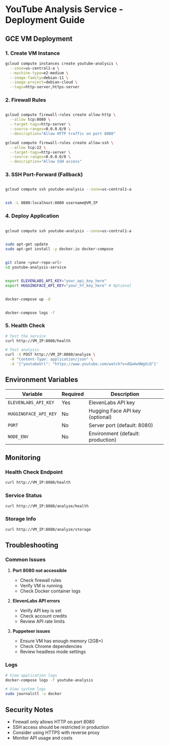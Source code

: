 # YouTube Analysis Service - Deployment Guide

## GCE VM Deployment

### 1. Create VM Instance
```bash
gcloud compute instances create youtube-analysis \
  --zone=us-central1-a \
  --machine-type=e2-medium \
  --image-family=debian-11 \
  --image-project=debian-cloud \
  --tags=http-server,https-server
```

### 2. Firewall Rules
```bash

gcloud compute firewall-rules create allow-http \
  --allow tcp:8080 \
  --target-tags=http-server \
  --source-ranges=0.0.0.0/0 \
  --description="Allow HTTP traffic on port 8080"

gcloud compute firewall-rules create allow-ssh \
  --allow tcp:22 \
  --target-tags=http-server \
  --source-ranges=0.0.0.0/0 \
  --description="Allow SSH access"
```

### 3. SSH Port-Forward (Fallback)
```bash

gcloud compute ssh youtube-analysis --zone=us-central1-a


ssh -L 8080:localhost:8080 username@VM_IP
```

### 4. Deploy Application
```bash

gcloud compute ssh youtube-analysis --zone=us-central1-a


sudo apt-get update
sudo apt-get install -y docker.io docker-compose


git clone <your-repo-url>
cd youtube-analysis-service


export ELEVENLABS_API_KEY="your_api_key_here"
export HUGGINGFACE_API_KEY="your_hf_key_here" # Optional


docker-compose up -d


docker-compose logs -f
```

### 5. Health Check
```bash
# Test the service
curl http://VM_IP:8080/health

# Test analysis
curl -X POST http://VM_IP:8080/analyze \
  -H "Content-Type: application/json" \
  -d '{"youtubeUrl": "https://www.youtube.com/watch?v=dQw4w9WgXcQ"}'
```

## Environment Variables

| Variable | Required | Description |
|----------|----------|-------------|
| `ELEVENLABS_API_KEY` | Yes | ElevenLabs API key |
| `HUGGINGFACE_API_KEY` | No | Hugging Face API key (optional) |
| `PORT` | No | Server port (default: 8080) |
| `NODE_ENV` | No | Environment (default: production) |

## Monitoring

### Health Check Endpoint
```bash
curl http://VM_IP:8080/health
```

### Service Status
```bash
curl http://VM_IP:8080/analyze/health
```

### Storage Info
```bash
curl http://VM_IP:8080/analyze/storage
```

## Troubleshooting

### Common Issues

1. **Port 8080 not accessible**
   - Check firewall rules
   - Verify VM is running
   - Check Docker container logs

2. **ElevenLabs API errors**
   - Verify API key is set
   - Check account credits
   - Review API rate limits

3. **Puppeteer issues**
   - Ensure VM has enough memory (2GB+)
   - Check Chrome dependencies
   - Review headless mode settings

### Logs
```bash
# View application logs
docker-compose logs -f youtube-analysis

# View system logs
sudo journalctl -u docker
```

## Security Notes

- Firewall only allows HTTP on port 8080
- SSH access should be restricted in production
- Consider using HTTPS with reverse proxy
- Monitor API usage and costs 